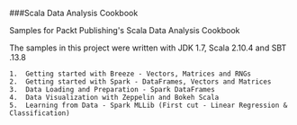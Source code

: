 ###Scala Data Analysis Cookbook

Samples for Packt Publishing's Scala Data Analysis Cookbook

The samples in this project were written with JDK 1.7, Scala 2.10.4 and SBT .13.8

	1.	Getting started with Breeze - Vectors, Matrices and RNGs
	2.	Getting started with Spark - DataFrames, Vectors and Matrices
	3.	Data Loading and Preparation - Spark DataFrames
	4.	Data Visualization with Zeppelin and Bokeh Scala
	5.  Learning from Data - Spark MLLib (First cut - Linear Regression & Classification)
